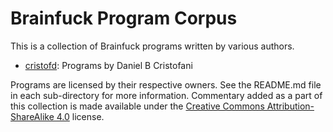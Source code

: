 # Brainfuck Program Corpus

This is a collection of Brainfuck programs written by various authors.

- [cristofd](cristofd/README.md): Programs by Daniel B Cristofani

Programs are licensed by their respective owners. See the README.md file in each
sub-directory for more information. Commentary added as a part of this
collection is made available under the [Creative Commons Attribution-ShareAlike
4.0](https://creativecommons.org/licenses/by-sa/4.0/) license.

